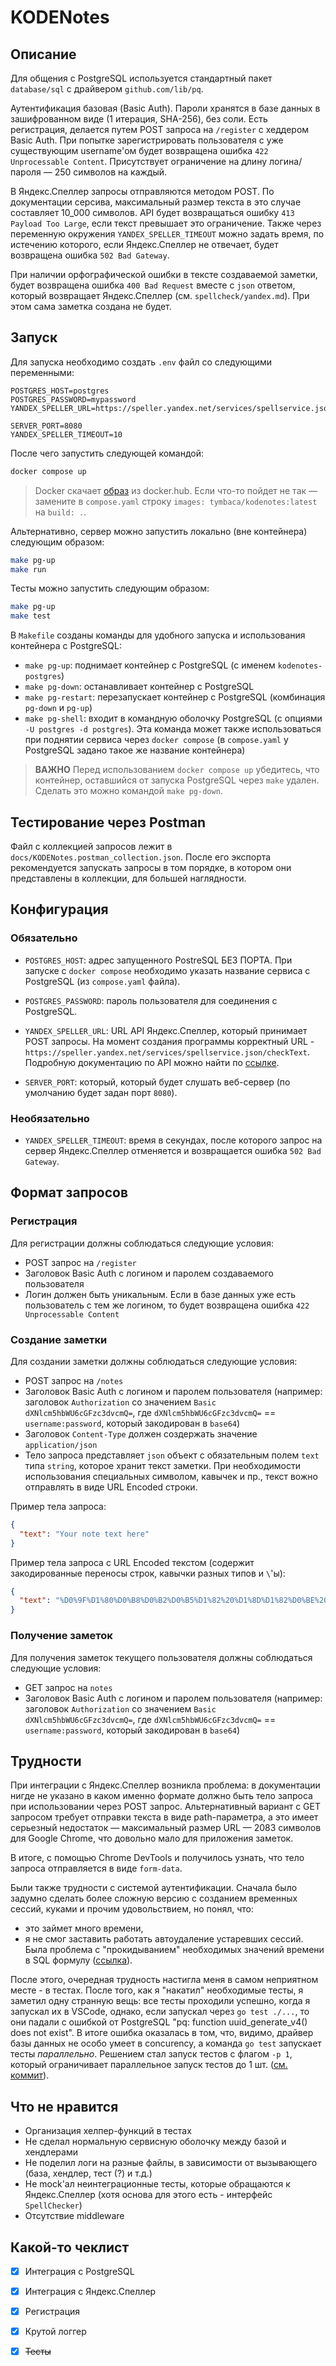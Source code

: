 # KODENotes
## Описание
Для общения с PostgreSQL используется стандартный пакет `database/sql` с драйвером
`github.com/lib/pq`.

Аутентификация базовая (Basic Auth). Пароли хранятся в базе данных в зашифрованном 
виде (1 итерация, SHA-256), без соли. Есть регистрация, делается путем POST запроса на `/register` с хеддером Basic Auth. При попытке зарегистрировать пользователя с уже существующим username'ом будет возвращена ошибка `422 Unprocessable Content`. Присутствует ограничение на длину логина/пароля — 250 символов на каждый.

В Яндекс.Спеллер запросы отправляются методом POST. По документации серсива, 
максимальный размер текста в это случае составляет 10_000 символов. API будет 
возвращаться ошибку `413 Payload Too Large`, если текст превышает это ограничение. Также через переменную окружения `YANDEX_SPELLER_TIMEOUT` можно задать время, по истечению которого, если Яндекс.Спеллер не отвечает, будет возвращена ошибка `502 Bad Gateway`.

При наличии орфографической ошибки в тексте создаваемой заметки, будет возвращена ошибка `400 Bad Request` вместе с `json` ответом, который возвращает Яндекс.Спеллер (см. `spellcheck/yandex.md`). При этом сама заметка создана не будет.

## Запуск

Для запуска необходимо создать `.env` файл со следующими переменными:

```
POSTGRES_HOST=postgres
POSTGRES_PASSWORD=mypassword
YANDEX_SPELLER_URL=https://speller.yandex.net/services/spellservice.json/checkText

SERVER_PORT=8080
YANDEX_SPELLER_TIMEOUT=10
```

После чего запустить следующей командой:
```bash
docker compose up
```

> Docker скачает [образ](https://hub.docker.com/r/tymbaca/kodenotes/tags) из docker.hub. Если что-то пойдет не так — замените в `compose.yaml` строку `images: tymbaca/kodenotes:latest` на `build: .`.

Альтернативно, сервер можно запустить локально (вне контейнера) следующим образом:
```bash
make pg-up
make run
```

Тесты можно запустить следующим образом:
```bash
make pg-up
make test
```

В `Makefile` созданы команды для удобного запуска и использования контейнера с PostgreSQL:
- `make pg-up`: поднимает контейнер с PostgreSQL (с именем `kodenotes-postgres`)
- `make pg-down`: останавливает контейнер с PostgreSQL
- `make pg-restart`: перезапускает контейнер с PostgreSQL (комбинация `pg-down` и `pg-up`)
- `make pg-shell`: входит в командную оболочку PostgreSQL (с опциями `-U postgres -d postgres`). Эта команда может также использоваться при поднятии сервиса через `docker compose` (в `compose.yaml` у PostgreSQL задано такое же название контейнера)

> **ВАЖНО** Перед использованием `docker compose up` убедитесь, что контейнер, оставшийся от запуска PostgreSQL через `make` удален. Сделать это можно командой `make pg-down`.

## Тестирование через Postman
Файл с коллекцией запросов лежит в `docs/KODENotes.postman_collection.json`. После его экспорта 
рекомендуется запускать запросы в том порядке, в котором они представлены в коллекции, для большей 
наглядности.

## Конфигурация
### Обязательно

- `POSTGRES_HOST`: адрес запущенного PostreSQL БЕЗ ПОРТА. При запуске с `docker compose`
  необходимо указать название сервиса с PostgreSQL (из `compose.yaml` файла).

- `POSTGRES_PASSWORD`: пароль пользователя для соединения с PostgreSQL. 

- `YANDEX_SPELLER_URL`: URL API Яндекс.Спеллер, который принимает POST запросы. 
  На момент создания программы корректный URL - `https://speller.yandex.net/services/spellservice.json/checkText`.
  Подробную документацию по API можно найти по [ссылке](https://yandex.ru/dev/speller/doc/ru/reference/checkText).

- `SERVER_PORT`: который, который будет слушать веб-сервер (по умолчанию будет задан порт `8080`). 

### Необязательно

- `YANDEX_SPELLER_TIMEOUT`: время в секундах, после которого запрос на сервер Яндекс.Спеллер
  отменяется и возвращается ошибка `502 Bad Gateway`.

## Формат запросов

### Регистрация
Для регистрации должны соблюдаться следующие условия:
- POST запрос на `/register`
- Заголовок Basic Auth с логином и паролем создаваемого пользователя
- Логин должен быть уникальным. Если в базе данных уже есть пользователь с тем же логином, то будет возвращена ошибка `422 Unprocessable Content`

### Создание заметки
Для создании заметки должны соблюдаться следующие условия:
- POST запрос на `/notes`
- Заголовок Basic Auth с логином и паролем пользователя (например: заголовок `Authorization` со значением `Basic dXNlcm5hbWU6cGFzc3dvcmQ=`, где `dXNlcm5hbWU6cGFzc3dvcmQ=` == `username:password`, который закодирован в `base64`)
- Заголовок `Content-Type` должен создержать значение `application/json`
- Тело запроса представляет `json` объект с обязательным полем `text` типа `string`, которое хранит текст заметки. При необходимости использования специальных символом, кавычек и пр., текст вожно отправлять в виде URL Encoded строки.

Пример тела запроса:

```json
{
  "text": "Your note text here"
}
```

Пример тела запроса с URL Encoded текстом (содержит закодированные переносы строк, кавычки разных типов и `\`'ы):

```json
{
  "text": "%D0%9F%D1%80%D0%B8%D0%B2%D0%B5%D1%82%20%D1%8D%D1%82%D0%BE%20%D0%BC%D0%BE%D0%B9%20%D1%82%D0%B5%D0%BA%D1%81%D1%82%20%D1%8F%20%D1%82%D1%83%D1%82%20%D0%BF%D0%B8%D1%88%D1%83%0A%0A%D0%9C%D0%BD%D0%BE%D0%B3%D0%BE%20%D0%B0%D0%B1%D0%B7%D0%B0%D1%86%D0%B5%D0%B2%20%D0%BA%D0%B0%D0%BA%20%D0%B2%D0%B8%D0%B4%D0%B8%D1%88%D1%8C.%20%22%D0%98%20%D0%BA%D0%B0%D0%B2%D1%8B%D1%87%D0%B5%D0%BA%22%20%27%D1%80%D0%B0%D0%B7%D0%BD%D1%8B%D1%85%27%0A%0A%D0%98%20%D0%B1%D0%B5%D0%BA%D1%81%D0%BB%D0%B5%D1%88%D0%B5%D0%B9%20%D1%82%D0%BE%D0%B6%D0%B5%20%D0%BC%D0%BD%D0%BE%D0%B3%D0%BE%20%5C%5C%27%5C%22%5C%22%22%20%5C%5C%5C%5C%5C%20%D1%81%20%D0%BA%D0%B0%D0%B2%D1%8B%D1%87%D0%BA%D0%B0%D0%BC%D0%B8%20%5Cn%20%5Cr%20%0A7%20%D1%8D%D1%82%D0%BE%20%D0%BA%D1%83%D1%81%D0%BE%D0%BA%20%D1%81%D1%8B%D1%80%D0%BE%D0%B3%D0%BE%20%D1%83%D1%80%D0%BB%20%D0%B5%D0%BD%D0%BA%D0%BE%D0%B4%D0%B5%D0%B4%20%D1%82%D0%B5%D0%BA%D1%81%D1%82%D0%B0"
}
```

### Получение заметок
Для получения заметок текущего пользователя должны соблюдаться следующие условия:
- GET запрос на `notes`
- Заголовок Basic Auth с логином и паролем пользователя (например: заголовок `Authorization` со значением `Basic dXNlcm5hbWU6cGFzc3dvcmQ=`, где `dXNlcm5hbWU6cGFzc3dvcmQ=` == `username:password`, который закодирован в `base64`)



## Трудности
При интеграции с Яндекс.Спеллер возникла проблема: в документации нигде не указано 
в каком именно формате должно быть тело запроса при использовании через POST запрос. 
Альтернативный вариант с GET запросом требует отправки текста в виде path-параметра, 
а это имеет серьезный недостаток — максимальный размер URL — 2083 символов для 
Google Chrome, что довольно мало для приложения заметок.

В итоге, с помощью Chrome DevTools и получилось узнать, что тело запроса отправляется 
в виде `form-data`.

Были также трудности с системой аутентификации. Сначала было задумно сделать более сложную 
версию с созданием временных сессий, куками и прочим удовольствием, но понял, что:

- это займет много времени,
- я не смог заставить работать автоудаление устаревших сессий. Была проблема с "прокидыванием"
  необходимых значений времени в SQL формулу ([ссылка](https://github.com/tymbaca/kodenotes/blob/835253728ded9a932784f90cab7c3edf5d20cbfa/database/postgres.go#L137C1-L151C2)).

После этого, очередная трудность настигла меня в самом неприятном месте - в тестах. После того, как я "накатил" необходимые тесты, я заметил одну странную вещь: все тесты проходили успешно, когда я запускал их в VSCode, однако, если запускал через `go test ./...`, то они падали с ошибкой от PostgreSQL "pq: function uuid_generate_v4() does not exist". В итоге ошибка оказалась в том, что, видимо, драйвер базы данных не особо умеет в concurency, а команда `go test` запускает тесты *параллельно*. Решением стал запуск тестов с флагом `-p 1`, который ограничивает параллельное запуск тестов до 1 шт. ([см. коммит](https://github.com/tymbaca/kodenotes/commit/ba34c1baf8112ecef7bc06b38d0e2b3cc25854e6)).

## Что не нравится
- Организация хелпер-функций в тестах
- Не сделал нормальную сервисную оболочку между базой и хендлерами
- Не поделил логи на разные файлы, в зависимости от вызывающего (база, хендлер, тест (?) и т.д.)
- Не mock'ал неинтеграционные тесты, которые обращаются к Яндекс.Спеллер (хотя основа для этого есть - интерфейс `SpellChecker`)
- Отсутствие middleware

## Какой-то чеклист

- [x] Интеграция с PostgreSQL
- [x] Интеграция с Яндекс.Спеллер
- [x] Регистрация
- [x] Крутой логгер
- [x] ~~Тесты~~


